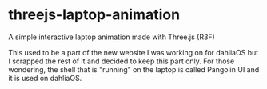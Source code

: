 # threejs-laptop-animation

A simple interactive laptop animation made with Three.js (R3F)

This used to be a part of the new website I was working on for dahliaOS but I scrapped the rest of it and decided to keep this part only.
For those wondering, the shell that is "running" on the laptop is called Pangolin UI and it is used on dahliaOS.
